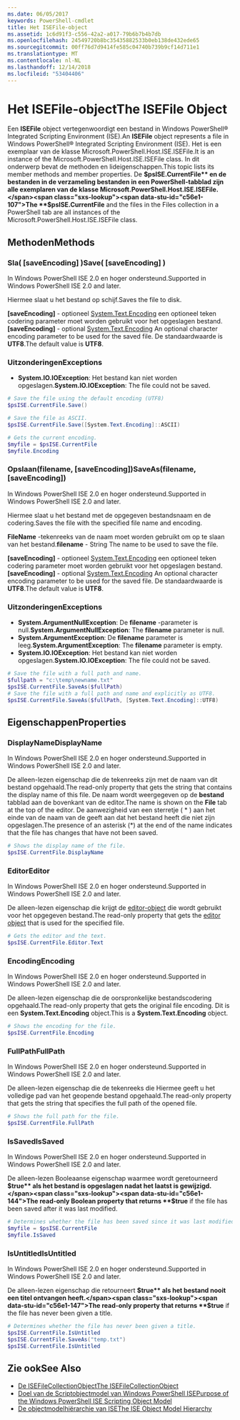 ```yaml
---
ms.date: 06/05/2017
keywords: PowerShell-cmdlet
title: Het ISEFile-object
ms.assetid: 1c6d91f3-c556-42a2-a017-79b6b7b4b7db
ms.openlocfilehash: 24549720b8bc35435882533b0eb138de432ede65
ms.sourcegitcommit: 00ff76d7d9414fe585c04740b739b9cf14d711e1
ms.translationtype: MT
ms.contentlocale: nl-NL
ms.lasthandoff: 12/14/2018
ms.locfileid: "53404406"
---
```

# <a name="the-isefile-object"></a><span data-ttu-id="c56e1-103">Het ISEFile-object</span><span class="sxs-lookup"><span data-stu-id="c56e1-103">The ISEFile Object</span></span>

<span data-ttu-id="c56e1-104">Een **ISEFile** object vertegenwoordigt een bestand in Windows PowerShell® Integrated Scripting Environment (ISE).</span><span class="sxs-lookup"><span data-stu-id="c56e1-104">An **ISEFile** object represents a file in Windows PowerShell® Integrated Scripting Environment (ISE).</span></span> <span data-ttu-id="c56e1-105">Het is een exemplaar van de klasse Microsoft.PowerShell.Host.ISE.ISEFile.</span><span class="sxs-lookup"><span data-stu-id="c56e1-105">It is an instance of the Microsoft.PowerShell.Host.ISE.ISEFile class.</span></span> <span data-ttu-id="c56e1-106">In dit onderwerp bevat de methoden en lideigenschappen.</span><span class="sxs-lookup"><span data-stu-id="c56e1-106">This topic lists its member methods and member properties.</span></span> <span data-ttu-id="c56e1-107">De **$psISE.CurrentFile** en de bestanden in de verzameling bestanden in een PowerShell-tabblad zijn alle exemplaren van de klasse Microsoft.PowerShell.Host.ISE.ISEFile.</span><span class="sxs-lookup"><span data-stu-id="c56e1-107">The **$psISE.CurrentFile** and the files in the Files collection in a PowerShell tab are all instances of the Microsoft.PowerShell.Host.ISE.ISEFile class.</span></span>

## <a name="methods"></a><span data-ttu-id="c56e1-108">Methoden</span><span class="sxs-lookup"><span data-stu-id="c56e1-108">Methods</span></span>

### <a name="save-saveencoding-"></a><span data-ttu-id="c56e1-109">Sla\( \[saveEncoding\] \)</span><span class="sxs-lookup"><span data-stu-id="c56e1-109">Save\( \[saveEncoding\] \)</span></span>

<span data-ttu-id="c56e1-110">In Windows PowerShell ISE 2.0 en hoger ondersteund.</span><span class="sxs-lookup"><span data-stu-id="c56e1-110">Supported in Windows PowerShell ISE 2.0 and later.</span></span>

<span data-ttu-id="c56e1-111">Hiermee slaat u het bestand op schijf.</span><span class="sxs-lookup"><span data-stu-id="c56e1-111">Saves the file to disk.</span></span>

<span data-ttu-id="c56e1-112">**\[saveEncoding\]**  - optioneel [System.Text.Encoding](https://msdn.microsoft.com/library/system.text.encoding.aspx) een optioneel teken codering parameter moet worden gebruikt voor het opgeslagen bestand.</span><span class="sxs-lookup"><span data-stu-id="c56e1-112">**\[saveEncoding\]** - optional [System.Text.Encoding](https://msdn.microsoft.com/library/system.text.encoding.aspx) An optional character encoding parameter to be used for the saved file.</span></span> <span data-ttu-id="c56e1-113">De standaardwaarde is **UTF8**.</span><span class="sxs-lookup"><span data-stu-id="c56e1-113">The default value is **UTF8**.</span></span>

### <a name="exceptions"></a><span data-ttu-id="c56e1-114">Uitzonderingen</span><span class="sxs-lookup"><span data-stu-id="c56e1-114">Exceptions</span></span>

- <span data-ttu-id="c56e1-115">**System.IO.IOException**: Het bestand kan niet worden opgeslagen.</span><span class="sxs-lookup"><span data-stu-id="c56e1-115">**System.IO.IOException**: The file could not be saved.</span></span>

```powershell
# Save the file using the default encoding (UTF8)
$psISE.CurrentFile.Save()

# Save the file as ASCII.
$psISE.CurrentFile.Save([System.Text.Encoding]::ASCII)

# Gets the current encoding.
$myfile = $psISE.CurrentFile
$myfile.Encoding
```

### <a name="saveasfilename-saveencoding"></a><span data-ttu-id="c56e1-116">Opslaan\(filename, \[saveEncoding\]\)</span><span class="sxs-lookup"><span data-stu-id="c56e1-116">SaveAs\(filename, \[saveEncoding\]\)</span></span>

<span data-ttu-id="c56e1-117">In Windows PowerShell ISE 2.0 en hoger ondersteund.</span><span class="sxs-lookup"><span data-stu-id="c56e1-117">Supported in Windows PowerShell ISE 2.0 and later.</span></span>

<span data-ttu-id="c56e1-118">Hiermee slaat u het bestand met de opgegeven bestandsnaam en de codering.</span><span class="sxs-lookup"><span data-stu-id="c56e1-118">Saves the file with the specified file name and encoding.</span></span>

<span data-ttu-id="c56e1-119">**FileName** -tekenreeks van de naam moet worden gebruikt om op te slaan van het bestand.</span><span class="sxs-lookup"><span data-stu-id="c56e1-119">**filename** - String The name to be used to save the file.</span></span>

<span data-ttu-id="c56e1-120">**\[saveEncoding\]**  - optioneel [System.Text.Encoding](https://msdn.microsoft.com/library/system.text.encoding.aspx) een optioneel teken codering parameter moet worden gebruikt voor het opgeslagen bestand.</span><span class="sxs-lookup"><span data-stu-id="c56e1-120">**\[saveEncoding\]** - optional [System.Text.Encoding](https://msdn.microsoft.com/library/system.text.encoding.aspx) An optional character encoding parameter to be used for the saved file.</span></span> <span data-ttu-id="c56e1-121">De standaardwaarde is **UTF8**.</span><span class="sxs-lookup"><span data-stu-id="c56e1-121">The default value is **UTF8**.</span></span>

### <a name="exceptions"></a><span data-ttu-id="c56e1-122">Uitzonderingen</span><span class="sxs-lookup"><span data-stu-id="c56e1-122">Exceptions</span></span>

- <span data-ttu-id="c56e1-123">**System.ArgumentNullException**: De **filename** -parameter is null.</span><span class="sxs-lookup"><span data-stu-id="c56e1-123">**System.ArgumentNullException**: The **filename** parameter is null.</span></span>
- <span data-ttu-id="c56e1-124">**System.ArgumentException**: De **filename** parameter is leeg.</span><span class="sxs-lookup"><span data-stu-id="c56e1-124">**System.ArgumentException**: The **filename** parameter is empty.</span></span>
- <span data-ttu-id="c56e1-125">**System.IO.IOException**: Het bestand kan niet worden opgeslagen.</span><span class="sxs-lookup"><span data-stu-id="c56e1-125">**System.IO.IOException**: The file could not be saved.</span></span>

```powershell
# Save the file with a full path and name.
$fullpath = "c:\temp\newname.txt"
$psISE.CurrentFile.SaveAs($fullPath)
# Save the file with a full path and name and explicitly as UTF8.
$psISE.CurrentFile.SaveAs($fullPath, [System.Text.Encoding]::UTF8)
```

## <a name="properties"></a><span data-ttu-id="c56e1-126">Eigenschappen</span><span class="sxs-lookup"><span data-stu-id="c56e1-126">Properties</span></span>

### <a name="displayname"></a><span data-ttu-id="c56e1-127">DisplayName</span><span class="sxs-lookup"><span data-stu-id="c56e1-127">DisplayName</span></span>

<span data-ttu-id="c56e1-128">In Windows PowerShell ISE 2.0 en hoger ondersteund.</span><span class="sxs-lookup"><span data-stu-id="c56e1-128">Supported in Windows PowerShell ISE 2.0 and later.</span></span>

<span data-ttu-id="c56e1-129">De alleen-lezen eigenschap die de tekenreeks zijn met de naam van dit bestand opgehaald.</span><span class="sxs-lookup"><span data-stu-id="c56e1-129">The read-only property that gets the string that contains the display name of this file.</span></span> <span data-ttu-id="c56e1-130">De naam wordt weergegeven op de **bestand** tabblad aan de bovenkant van de editor.</span><span class="sxs-lookup"><span data-stu-id="c56e1-130">The name is shown on the **File** tab at the top of the editor.</span></span> <span data-ttu-id="c56e1-131">De aanwezigheid van een sterretje \( \* \) aan het einde van de naam van de geeft aan dat het bestand heeft die niet zijn opgeslagen.</span><span class="sxs-lookup"><span data-stu-id="c56e1-131">The presence of an asterisk \(\*\) at the end of the name indicates that the file has changes that have not been saved.</span></span>

```powershell
# Shows the display name of the file.
$psISE.CurrentFile.DisplayName
```

### <a name="editor"></a><span data-ttu-id="c56e1-132">Editor</span><span class="sxs-lookup"><span data-stu-id="c56e1-132">Editor</span></span>

<span data-ttu-id="c56e1-133">In Windows PowerShell ISE 2.0 en hoger ondersteund.</span><span class="sxs-lookup"><span data-stu-id="c56e1-133">Supported in Windows PowerShell ISE 2.0 and later.</span></span>

<span data-ttu-id="c56e1-134">De alleen-lezen eigenschap die krijgt de [editor-object](The-ISEEditor-Object.md) die wordt gebruikt voor het opgegeven bestand.</span><span class="sxs-lookup"><span data-stu-id="c56e1-134">The read-only property that gets the [editor object](The-ISEEditor-Object.md) that is used for the specified file.</span></span>

```powershell
# Gets the editor and the text.
$psISE.CurrentFile.Editor.Text
```

### <a name="encoding"></a><span data-ttu-id="c56e1-135">Encoding</span><span class="sxs-lookup"><span data-stu-id="c56e1-135">Encoding</span></span>

<span data-ttu-id="c56e1-136">In Windows PowerShell ISE 2.0 en hoger ondersteund.</span><span class="sxs-lookup"><span data-stu-id="c56e1-136">Supported in Windows PowerShell ISE 2.0 and later.</span></span>

<span data-ttu-id="c56e1-137">De alleen-lezen eigenschap die de oorspronkelijke bestandscodering opgehaald.</span><span class="sxs-lookup"><span data-stu-id="c56e1-137">The read-only property that gets the original file encoding.</span></span> <span data-ttu-id="c56e1-138">Dit is een **System.Text.Encoding** object.</span><span class="sxs-lookup"><span data-stu-id="c56e1-138">This is a **System.Text.Encoding** object.</span></span>

```powershell
# Shows the encoding for the file.
$psISE.CurrentFile.Encoding
```

### <a name="fullpath"></a><span data-ttu-id="c56e1-139">FullPath</span><span class="sxs-lookup"><span data-stu-id="c56e1-139">FullPath</span></span>

<span data-ttu-id="c56e1-140">In Windows PowerShell ISE 2.0 en hoger ondersteund.</span><span class="sxs-lookup"><span data-stu-id="c56e1-140">Supported in Windows PowerShell ISE 2.0 and later.</span></span>

<span data-ttu-id="c56e1-141">De alleen-lezen eigenschap die de tekenreeks die Hiermee geeft u het volledige pad van het geopende bestand opgehaald.</span><span class="sxs-lookup"><span data-stu-id="c56e1-141">The read-only property that gets the string that specifies the full path of the opened file.</span></span>

```powershell
# Shows the full path for the file.
$psISE.CurrentFile.FullPath
```

### <a name="issaved"></a><span data-ttu-id="c56e1-142">IsSaved</span><span class="sxs-lookup"><span data-stu-id="c56e1-142">IsSaved</span></span>

<span data-ttu-id="c56e1-143">In Windows PowerShell ISE 2.0 en hoger ondersteund.</span><span class="sxs-lookup"><span data-stu-id="c56e1-143">Supported in Windows PowerShell ISE 2.0 and later.</span></span>

<span data-ttu-id="c56e1-144">De alleen-lezen Booleaanse eigenschap waarmee wordt geretourneerd **$true** als het bestand is opgeslagen nadat het laatst is gewijzigd.</span><span class="sxs-lookup"><span data-stu-id="c56e1-144">The read-only Boolean property that returns **$true** if the file has been saved after it was last modified.</span></span>

```powershell
# Determines whether the file has been saved since it was last modified.
$myfile = $psISE.CurrentFile
$myfile.IsSaved
```

### <a name="isuntitled"></a><span data-ttu-id="c56e1-145">IsUntitled</span><span class="sxs-lookup"><span data-stu-id="c56e1-145">IsUntitled</span></span>

<span data-ttu-id="c56e1-146">In Windows PowerShell ISE 2.0 en hoger ondersteund.</span><span class="sxs-lookup"><span data-stu-id="c56e1-146">Supported in Windows PowerShell ISE 2.0 and later.</span></span>

<span data-ttu-id="c56e1-147">De alleen-lezen eigenschap die retourneert **$true** als het bestand nooit een titel ontvangen heeft.</span><span class="sxs-lookup"><span data-stu-id="c56e1-147">The read-only property that returns **$true** if the file has never been given a title.</span></span>

```powershell
# Determines whether the file has never been given a title.
$psISE.CurrentFile.IsUntitled
$psISE.CurrentFile.SaveAs("temp.txt")
$psISE.CurrentFile.IsUntitled
```

## <a name="see-also"></a><span data-ttu-id="c56e1-148">Zie ook</span><span class="sxs-lookup"><span data-stu-id="c56e1-148">See Also</span></span>

- [<span data-ttu-id="c56e1-149">De ISEFileCollectionObject</span><span class="sxs-lookup"><span data-stu-id="c56e1-149">The ISEFileCollectionObject</span></span>](The-ISEFileCollection-Object.md)
- [<span data-ttu-id="c56e1-150">Doel van de Scriptobjectmodel van Windows PowerShell ISE</span><span class="sxs-lookup"><span data-stu-id="c56e1-150">Purpose of the Windows PowerShell ISE Scripting Object Model</span></span>](Purpose-of-the-Windows-PowerShell-ISE-Scripting-Object-Model.md)
- [<span data-ttu-id="c56e1-151">De objectmodelhiërarchie van ISE</span><span class="sxs-lookup"><span data-stu-id="c56e1-151">The ISE Object Model Hierarchy</span></span>](The-ISE-Object-Model-Hierarchy.md)